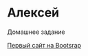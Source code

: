 # Алексей
Домашнее задание

[Первый сайт на Bootsrap](https://alboox89.github.io/first(bootstrap)/ "Изучаем Bootstrap")
